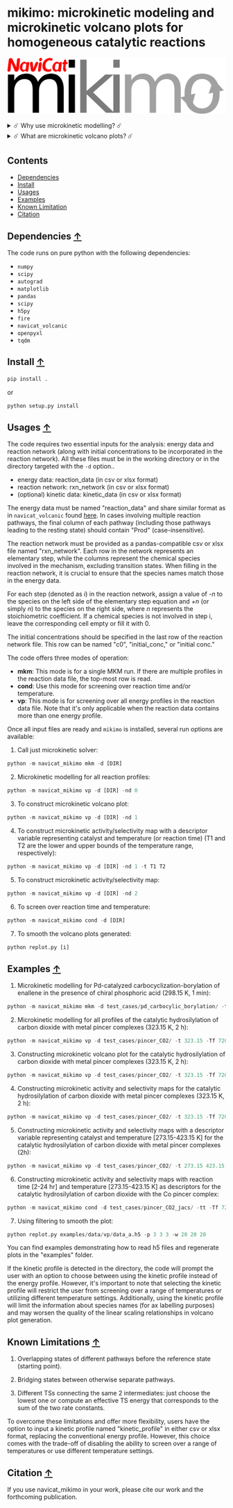 # mikimo: microkinetic modeling and microkinetic volcano plots for homogeneous catalytic reactions

![workflow](./images/logo.png)

<details>
    <summary style="cursor: pointer;">
        ☄️ Why use microkinetic modelling? ☄️
    </summary>
    <p>
        <li>Elegant way to deal with complex reaction pathway thermodynamics and kinetics.</li>
        <li>Accounts for reaction conditions: temperature effects, concentration effects, reaction time, etc.
    </p>
</details>


<details>
    <summary style="cursor: pointer;">
        ☄️ What are microkinetic volcano plots? ☄️
    </summary>
    <p>
        <li>Volcano plot: diagrams that show the activity (or selectivity) of catalysts plotted against a descriptor variable that identifies a specific catalyst. Based on linear free energy scaling relationships. </li>
        <li>Microkinetic volcano plot: volcano plots in which the activity/selectivity is expressed as the final product concentration, or a ratio of concentrations, after a given time.
    </p>
</details>

## Contents 
* [Dependencies](#dependencies-)
* [Install](#install-)
* [Usages](#usages-)
* [Examples](#examples-)
* [Known Limitation](#limitation-)
* [Citation](#citation-)


## Dependencies [↑](#dependencies)
The code runs on pure python with the following dependencies: 
- `numpy`
- `scipy`
- `autograd`
- `matplotlib`
- `pandas`
- `scipy`
- `h5py`
- `fire`
- `navicat_volcanic`
- `openpyxl`
- `tqdm` 

## Install [↑](#install)

```python
pip install .
```

or 

```python
python setup.py install
```

## Usages [↑](#usages)

The code requires two essential inputs for the analysis: energy data and reaction network (along with initial concentrations to be incorporated in the reaction network). All these files must be in the working directory or in the directory targeted with the `-d` option..

- energy data: reaction_data (in csv or xlsx format)
- reaction network: rxn_network (in csv or xlsx format)
- (optional) kinetic data: kinetic_data (in csv or xlsx format)


The energy data must be named "reaction_data" and share similar format as in `navicat_volcanic` found [here](https://raw.githubusercontent.com/lcmd-epfl/volcanic). In cases involving multiple reaction pathways, the final column of each pathway (including those pathways leading to the resting state) should contain "Prod" (case-insensitive).

The reaction network must be provided as a pandas-compatible csv or xlsx file named "rxn_network". Each row in the network represents an elementary step, while the columns represent the chemical species involved in the mechanism, excluding transition states. When filling in the reaction network, it is crucial to ensure that the species names match those in the energy data.

For each step (denoted as *i*) in the reaction network, assign a value of *-n* to the species on the left side of the elementary step equation and *+n* (or simply *n*) to the species on the right side, where *n* represents the stoichiometric coefficient. If a chemical species is not involved in step i, leave the corresponding cell empty or fill it with 0.

The initial concentrations should be specified in the last row of the reaction network file. This row can be named "c0", "initial_conc," or "initial conc." 


The code offers three modes of operation:

- **mkm**: This mode is for a single MKM run. If there are multiple profiles in the reaction data file, the top-most row is read. 
- **cond**: Use this mode for screening over reaction time and/or temperature.
- **vp**: This mode is for screening over all energy profiles in the reaction data file. Note that it's only applicable when the reaction data contains more than one energy profile.

Once all input files are ready and `mikimo` is installed, several run options are available:

1. Call just microkinetic solver:
```python
python -m navicat_mikimo mkm -d [DIR]
```
2. Microkinetic modelling for all reaction profiles:
```python
python -m navicat_mikimo vp -d [DIR] -nd 0
```

3. To construct microkinetic volcano plot:
```python
python -m navicat_mikimo vp -d [DIR] -nd 1
```

4. To construct microkinetic activity/selectivity map with a descriptor variable representing catalyst and temperature (or reaction time) (T1 and T2 are the lower and upper bounds of the temperature range, respectively):
```python
python -m navicat_mikimo vp -d [DIR] -nd 1 -t T1 T2
```

5. To construct microkinetic activity/selectivity map:
```python
python -m navicat_mikimo vp -d [DIR] -nd 2
```

6. To screen over reaction time and temperature:
```python
python -m navicat_mikimo cond -d [DIR] 
```

7. To smooth the volcano plots generated: 
```python
python replot.py [i]
```

## Examples [↑](#examples)

1. Microkinetic modelling for Pd-catalyzed carbocyclization-borylation of enallene in the presence of chiral phosphoric acid (298.15 K, 1 min): 
```python
python -m navicat_mikimo mkm -d test_cases/pd_carbocylic_borylation/ -t 298.15 -Tf 60
```

2. Microkinetic modelling for all profiles of the catalytic hydrosilylation of carbon dioxide with metal pincer complexes (323.15 K, 2 h):
```python
python -m navicat_mikimo vp -d test_cases/pincer_CO2/ -t 323.15 -Tf 7200 -nd 0
```

3. Constructing microkinetic volcano plot for the catalytic hydrosilylation of carbon dioxide with metal pincer complexes (323.15 K, 2 h):
```python
python -m navicat_mikimo vp -d test_cases/pincer_CO2/ -t 323.15 -Tf 7200 -nd 1 -ncore 24
```

4. Constructing microkinetic activity and selectivity maps for the catalytic hydrosilylation of carbon dioxide with metal pincer complexes (323.15 K, 2 h):
```python
python -m navicat_mikimo vp -d test_cases/pincer_CO2/ -t 323.15 -Tf 7200 -nd 2 -ncore 24
```

5. Constructing microkinetic activity and selectivity maps with a descriptor variable representing catalyst and temperature [273.15-423.15 K] for the catalytic hydrosilylation of carbon dioxide with metal pincer complexes (2h):
```python
python -m navicat_mikimo vp -d test_cases/pincer_CO2/ -t 273.15 423.15 -Tf 7200 -nd 1 -ncore 24
```

6. Constructing microkinetic activity and selectivity maps with reaction time [2-24 hr] and temperature [273.15-423.15 K] as descriptors for the catalytic hydrosilylation of carbon dioxide with the Co pincer complex:

```python
python -m navicat_mikimo cond -d test_cases/pincer_CO2_jacs/ -tt -Tf 7200 86400 -t 273.15 423.15 -ncore 24
```

7. Using filtering to smooth the plot:

```python
python replot.py examples/data/vp/data_a.h5 -p 3 3 3 -w 20 20 20
```

You can find examples demonstrating how to read h5 files and regenerate plots in the "examples" folder.

If the kinetic profile is detected in the directory, the code will prompt the user with an option to choose between using the kinetic profile instead of the energy profile. However, it's important to note that selecting the kinetic profile will restrict the user from screening over a range of temperatures or utilizing different temperature settings. Additionally, using the kinetic profile will limit the information about species names (for ax labelling purposes) and may worsen the quality of the linear scaling relationships in volcano plot generation.

## Known Limitations [↑](#limitation)

1. Overlapping states of different pathways before the reference state (starting point).

2. Bridging states between otherwise separate pathways.

3. Different TSs connecting the same 2 intermediates: just choose the lowest one or compute an effective TS energy that corresponds to the sum of the two rate constants.

To overcome these limitations and offer more flexibility, users have the option to input a kinetic profile named "kinetic_profile" in either csv or xlsx format, replacing the conventional energy profile. However, this choice comes with the trade-off of disabling the ability to screen over a range of temperatures or use different temperature settings.

## Citation [↑](#citation)

If you use navicat_mikimo in your work, please cite our work and the forthcoming publication.


